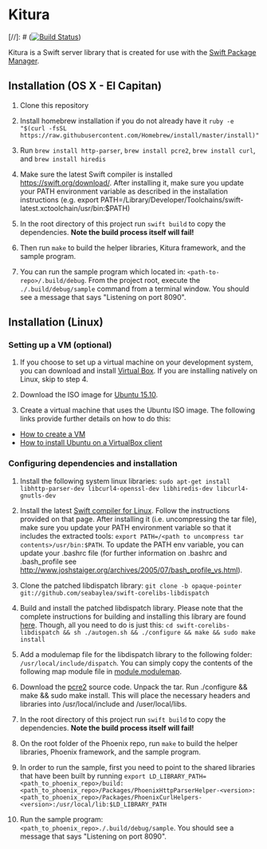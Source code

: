# Kitura

[//]: # ([![Build Status](https://travis.innovate.ibm.com/ibmswift/Phoenix.svg?token=ePBWPJTgR2KYCeTsit1a&branch=develop)](https://travis.innovate.ibm.com/ibmswift/Phoenix))

Kitura is a Swift server library that is created for use with the [Swift Package Manager](https://swift.org/package-manager/).

## Installation (OS X - El Capitan)

1. Clone this repository

2. Install homebrew installation if you do not already have it
`ruby -e "$(curl -fsSL https://raw.githubusercontent.com/Homebrew/install/master/install)"`

3. Run `brew install http-parser`, `brew install pcre2`, `brew install curl`, and `brew install hiredis`

4. Make sure the latest Swift compiler is installed https://swift.org/download/. After installing it, make sure you update your PATH environment variable as described in the installation instructions (e.g. export PATH=/Library/Developer/Toolchains/swift-latest.xctoolchain/usr/bin:$PATH)

5. In the root directory of this project run `swift build` to copy the dependencies. **Note the build process itself will fail!**

6. Then run `make` to build the helper libraries, Kitura framework, and the sample program.

7. You can run the sample program which located in: `<path-to-repo>/.build/debug`. From the project root, execute the `./.build/debug/sample` command from a terminal window. You should see a message that says "Listening on port 8090".

## Installation (Linux)

### Setting up a VM (optional)

1. If you choose to set up a virtual machine on your development system, you can download and install [Virtual Box]( https://www.virtualbox.org/wiki/Downloads). If you are installing natively on Linux, skip to step 4.

2. Download the ISO image for [Ubuntu 15.10](http://www.ubuntu.com/download/desktop).

3. Create a virtual machine that uses the Ubuntu ISO image. The following links provide further details on how to do this:

  * [How to create a VM](https://docs.oracle.com/cd/E26217_01/E26796/html/qs-create-vm.html)
  * [How to install Ubuntu on a VirtualBox client](http://askubuntu.com/questions/64915/how-do-i-install-ubuntu-on-a-virtualbox-client-from-an-iso-image)

### Configuring dependencies and installation

1. Install the following system linux libraries: `sudo apt-get install libhttp-parser-dev libcurl4-openssl-dev libhiredis-dev libcurl4-gnutls-dev`

2. Install the latest [Swift compiler for Linux](https://swift.org/download/). Follow the instructions provided on that page. After installing it (i.e. uncompressing the tar file), make sure you update your PATH environment variable so that it includes the extracted tools: `export PATH=/<path to uncompress tar contents>/usr/bin:$PATH`. To update the PATH env variable, you can update your .bashrc file (for further information on .bashrc and .bash_profile see http://www.joshstaiger.org/archives/2005/07/bash_profile_vs.html).

3. Clone the patched libdispatch library: `git clone -b opaque-pointer git://github.com/seabaylea/swift-corelibs-libdispatch`

4. Build and install the patched libdispatch library. Please note that the complete instructions for building and installing this library are found [here](https://github.com/apple/swift-corelibs-libdispatch/blob/master/INSTALL). Though, all you need to do is just this: `cd swift-corelibs-libdispatch && sh ./autogen.sh && ./configure && make && sudo make install`

5. Add a modulemap file for the libdispatch library to the following folder: `/usr/local/include/dispatch`. You can simply copy the contents of the following map module file in [module.modulemap](https://github.ibm.com/ibmswift/IncludeChanges/blob/master/include-dispatch/module.modulemap).

6. Download the [pcre2](http://ftp.exim.org/pub/pcre/pcre2-10.20.tar.gz) source code. Unpack the tar. Run ./configure && make && sudo make install. This will place the necessary headers and libraries into /usr/local/include and /user/local/libs.

7. In the root directory of this project run `swift build` to copy the dependencies. **Note the build process itself will fail!**

8. On the root folder of the Phoenix repo, run `make` to build the helper libraries, Phoenix framework, and the sample program.

9. In order to run the sample, first you need to point to the shared libraries that have been built by running `export LD_LIBRARY_PATH=<path_to_phoenix_repo>/build:<path_to_phoenix_repo>/Packages/PhoenixHttpParserHelper-<version>:<path_to_phoenix_repo>/Packages/PhoenixCurlHelpers-<version>:/usr/local/lib:$LD_LIBRARY_PATH`

10. Run the sample program: `<path_to_phoenix_repo>./.build/debug/sample`. You should see a message that says "Listening on port 8090".

